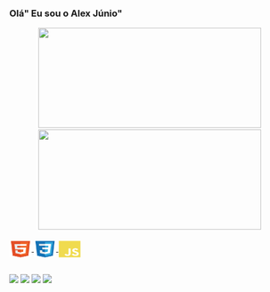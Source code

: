 ### Olá" Eu sou o Alex Júnio"

<div align="center">
  <a href="https://github.com/alexJuniio">
  <img height="180em" width="400px" flex="1 1 100%" src="https://github-readme-stats.vercel.app/api?username=alexjuniio&show_icons=true&theme=dark&include_all_commits=true&count_private=true"/>
  <img height="180em" width="400px" flex="1 1 100%" src="https://github-readme-stats.vercel.app/api/top-langs/?username=alexjuniio&layout=compact&langs_count=7&theme=dark"/>
</div>
  
  <div style="display: inline_block"><br>
  <img align="center" alt="Alex-HTML" height="30" width="40" src="https://raw.githubusercontent.com/devicons/devicon/master/icons/html5/html5-original.svg">
  <img align="center" alt="Alex-CSS" height="30" width="40" src="https://raw.githubusercontent.com/devicons/devicon/master/icons/css3/css3-original.svg">
  <img align="center" alt="Alex-Js" height="30" width="40" src="https://raw.githubusercontent.com/devicons/devicon/master/icons/javascript/javascript-plain.svg">
</div>
  
  ##
  
 <div> 
<a href="https://instagram.com/alex_junioo_" target="_blank"><img src="https://img.shields.io/badge/-Instagram-%23E4405F?style=for-the-badge&logo=instagram&logoColor=white" target="_blank"></a>
 <a href="https://discord.gg/" target="_blank"><img src="https://img.shields.io/badge/Discord-7289DA?style=for-the-badge&logo=discord&logoColor=white" target="_blank"></a> 
  <a href = "mailto:alexjpo0110@gmail.com"><img src="https://img.shields.io/badge/-Gmail-%23333?style=for-the-badge&logo=gmail&logoColor=white" target="_blank"></a>
  <a href="https://www.linkedin.com/in/alex-júnio-pires-oliveira" target="_blank"><img src="https://img.shields.io/badge/-LinkedIn-%230077B5?style=for-the-badge&logo=linkedin&logoColor=white"></a>
  </div>
